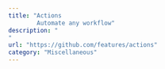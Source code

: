 ```yaml
---
title: "Actions
        Automate any workflow"
description: "
"
url: "https://github.com/features/actions"
category: "Miscellaneous"
---
```


